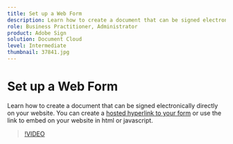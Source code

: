 ```yaml
---
title: Set up a Web Form
description: Learn how to create a document that can be signed electronically directly on your website
role: Business Practitioner, Administrator
product: Adobe Sign
solution: Document Cloud
level: Intermediate
thumbnail: 37841.jpg
---
```


# Set up a Web Form

Learn how to create a document that can be signed electronically directly on your website. You can create a [hosted hyperlink to your form](https://salesforceintegration.na2.echosign.com/public/esignWidget?wid=CBFCIBAA3AAABLblqZhAa5MmTHYoyIwWia3GbWuwgXo0CqUPbm9Fndza1A51v56MP1PP5GL6UzOKpAYQ9RTI*) or use the link to embed on your website in html or javascript.

>[!VIDEO](https://video.tv.adobe.com/v/37841?hidetitle=true)
